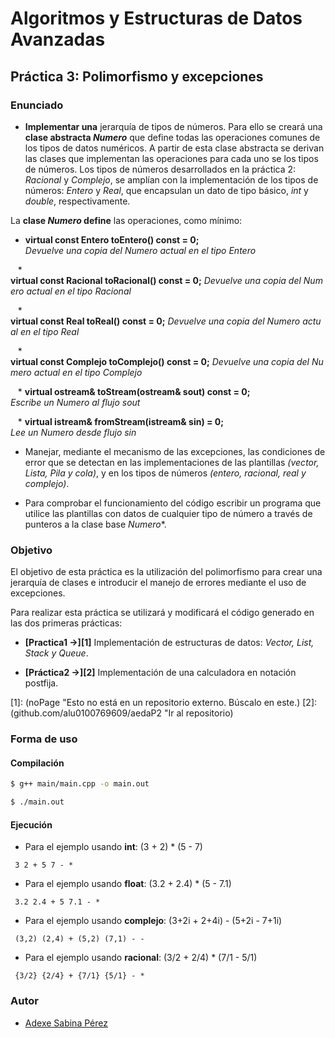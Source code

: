 # Algoritmos y Estructuras de Datos Avanzadas

## Práctica 3: Polimorfismo y excepciones

### Enunciado
* **Implementar una** jerarquía de tipos de números. Para ello se creará una **clase abstracta *Numero*** que define todas las operaciones comunes de los tipos de datos numéricos. A partir de esta clase abstracta se derivan las clases que implementan las operaciones para cada uno se los tipos de números. Los tipos de números desarrollados en la práctica 2: *Racional* y *Complejo*, se amplían con la implementación de los tipos de números: *Entero* y *Real*, que encapsulan un dato de tipo básico, *int* y *double*, respectivamente.

 La **clase *Numero* define** las operaciones, como mínimo:
   * **virtual const Entero toEntero() const = 0;** *Devuelve una copia del Numero actual en el tipo Entero*

   * **virtual const Racional toRacional() const = 0;** *Devuelve una copia del Numero actual en el tipo Racional*

   * **virtual const Real toReal() const = 0;** *Devuelve una copia del Numero actual en el tipo Real*

   * **virtual const Complejo toComplejo() const = 0;** *Devuelve una copia del Numero actual en el tipo Complejo*

   * **virtual ostream& toStream(ostream& sout) const = 0;** *Escribe un Numero al flujo sout*

   * **virtual istream& fromStream(istream& sin) = 0;** *Lee un Numero desde flujo sin*

* Manejar, mediante el mecanismo de las excepciones, las condiciones de error que se detectan en las implementaciones de las plantillas *(vector, Lista, Pila y cola)*, y en los tipos de números *(entero, racional, real y complejo)*.

* Para comprobar el funcionamiento del código escribir un programa que utilice las plantillas con datos de cualquier tipo de número a través de punteros a la clase base *Numero**.

### Objetivo
El objetivo de esta práctica es la utilización del polimorfismo para crear una jerarquía de clases e introducir el manejo de errores mediante el uso de excepciones.

Para realizar esta práctica se utilizará y modificará el código generado en las dos primeras prácticas:
* **[Practica1 ->][1]** Implementación de estructuras de datos: *Vector, List, Stack y Queue*.

* **[Práctica2 ->][2]** Implementación de una calculadora en notación postfija.

[1]: (noPage "Esto no está en un repositorio externo. Búscalo en este.)
[2]: (github.com/alu0100769609/aedaP2 "Ir al repositorio)


### Forma de uso

#### Compilación
```bash
$ g++ main/main.cpp -o main.out
```
```bash
$ ./main.out
```
#### Ejecución
* Para el ejemplo usando **int**: (3 + 2) * (5 - 7)
```
 3 2 + 5 7 - *
```
* Para el ejemplo usando **float**: (3.2 + 2.4) * (5 - 7.1)
```
 3.2 2.4 + 5 7.1 - *
```
* Para el ejemplo usando **complejo**: (3+2i + 2+4i) - (5+2i - 7+1i)
```
 (3,2) (2,4) + (5,2) (7,1) - -
```
* Para el ejemplo usando **racional**: (3/2 + 2/4) * (7/1 - 5/1)
```
 {3/2} {2/4} + {7/1} {5/1} - *
```
### Autor

* [Adexe Sabina Pérez](http://alu0100769609.github.io)
